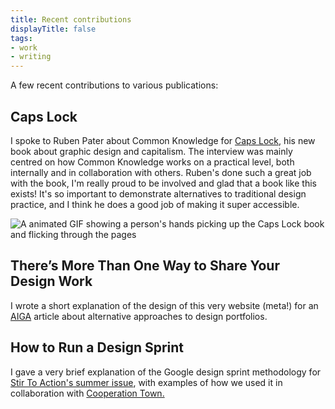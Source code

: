 ```yaml
---
title: Recent contributions
displayTitle: false
tags: 
- work
- writing
---
```


A few recent contributions to various publications:

## Caps Lock

I spoke to Ruben Pater about Common Knowledge for [Caps Lock](http://www.valiz.nl/en/publications/caps-lock.html), his new book about graphic design and capitalism. The interview was mainly centred on how Common Knowledge works on a practical level, both internally and in collaboration with others. Ruben's done such a great job with the book, I'm really proud to be involved and glad that a book like this exists! It's so important to demonstrate alternatives to traditional design practice, and I think he does a good job of making it super accessible.

![A animated GIF showing a person's hands picking up the Caps Lock book and flicking through the pages](https://d2w9rnfcy7mm78.cloudfront.net/13074345/original_0fb376ab066fcd332149b5bad25470d9.gif?1630950007?bc=0)

## There’s More Than One Way to Share Your Design Work

I wrote a short explanation of the design of this very website (meta!) for an [AIGA](https://eyeondesign.aiga.org/theres-more-than-one-way-to-share-your-work/) article about alternative approaches to design portfolios.

## How to Run a Design Sprint

I gave a very brief explanation of the Google design sprint methodology for [Stir To Action's summer issue](https://www.stirtoaction.com/magazine), with examples of how we used it in collaboration with [Cooperation Town.](https://cooperation.town/)